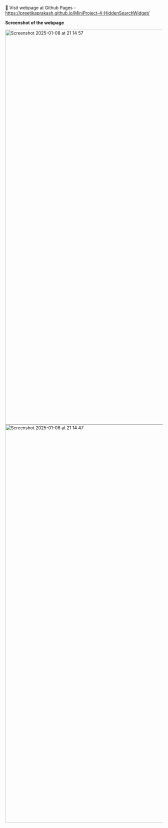 📍 Visit webpage at Github Pages - https://preetikaprakash.github.io/MiniProject-4-HiddenSearchWidget/

**Screenshot of the webpage**

<img width="1264" alt="Screenshot 2025-01-08 at 21 14 57" src="https://github.com/user-attachments/assets/7bb9d6d4-4574-4792-b85a-84c91b898b19" />

<img width="1275" alt="Screenshot 2025-01-08 at 21 14 47" src="https://github.com/user-attachments/assets/701bba6d-ea1a-4500-81ee-86d5ffaec9e8" />

